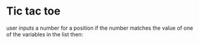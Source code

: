 # Tic tac toe

user inputs a number for a position
if the number matches the value of one of the variables in the list then:
    
